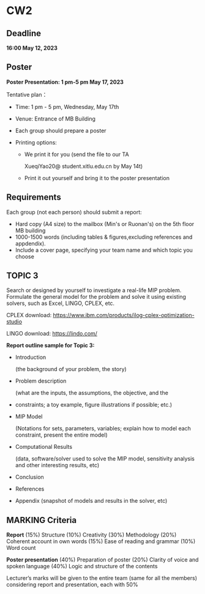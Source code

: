 # CW2

## Deadline

 **16:00 May 12, 2023**

## Poster

**Poster Presentation: 1 pm-5 pm May 17, 2023**

Tentative plan：

- Time: 1 pm - 5 pm, Wednesday, May 17th

- Venue: Entrance of MB Building

- Each group should prepare a poster

- Printing options:

  - We print it for you (send the file to our TA

    XueqiYao20@ student.xitlu.edu.cn by May 14t)

  - Print it out yourself and bring it to the poster presentation

## Requirements

Each group (not each person) should submit a report:

- Hard copy (A4 size) to the mailbox (Min's or Ruonan's) on the 5th floor MB building
- 1000-1500 words (including tables & figures,excluding references and appdendix).
- Include a cover page, specifying your team name and which topic you choose

## TOPIC 3

Search or designed by yourself to investigate a real-life MIP problem. Formulate the general model for the problem and solve it using existing solvers, such as Excel, LINGO, CPLEX, etc.

CPLEX download: https://www.ibm.com/products/ilog-cplex-optimization-studio 

LINGO download: https://lindo.com/

**Report outline sample for Topic 3:**

- Introduction

  (the background of your problem, the story)

- Problem description

  (what are the inputs, the assumptions, the objective, and the

- constraints; a toy example, figure illustrations if possible; etc.)

- MIP Model

  (Notations for sets, parameters, variables; explain how to model each constraint, present the entire model)

- Computational Results

  (data, software/solver used to solve the MIP model, sensitivity analysis and other interesting results, etc)

- Conclusion

- References

- Appendix (snapshot of models and results in the solver, etc)

## MARKING Criteria

**Report**
(15%) Structure
(10%) Creativity
(30%) Methodology
(20%) Coherent account in own words
(15%) Ease of reading and grammar
(10%) Word count

**Poster presentation**
(40%) Preparation of poster
(20%) Clarity of voice and spoken language
(40%) Logic and structure of the contents

Lecturer’s marks will be given to the entire team (same for all the members) considering report and presentation, each with 50%